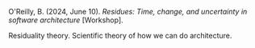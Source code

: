 O'Reilly, B. (2024, June 10). _Residues: Time, change, and uncertainty in software architecture_ [Workshop].

Residuality theory. Scientific theory of how we can do architecture.